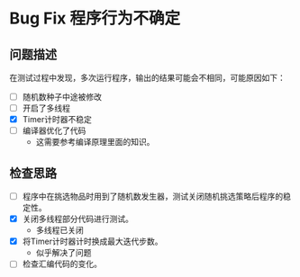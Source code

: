 # Bug Fix 程序行为不确定

## 问题描述

在测试过程中发现，多次运行程序，输出的结果可能会不相同，可能原因如下：

+ [ ] 随机数种子中途被修改
+ [ ] 开启了多线程
+ [x] Timer计时器不稳定
+ [ ] 编译器优化了代码
    - 这需要参考编译原理里面的知识。

## 检查思路

+ [ ] 程序中在挑选物品时用到了随机数发生器，测试关闭随机挑选策略后程序的稳定性。
+ [x] 关闭多线程部分代码进行测试。
    - 多线程已关闭
+ [x] 将Timer计时器计时换成最大迭代步数。
    - 似乎解决了问题
+ [ ] 检查汇编代码的变化。

